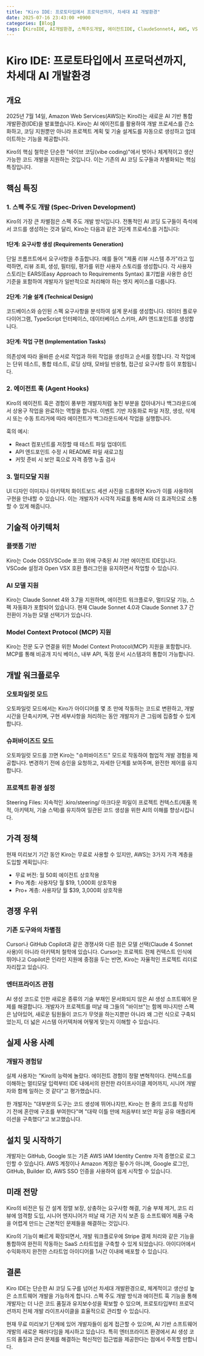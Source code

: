 ```yaml
---
title: "Kiro IDE: 프로토타입에서 프로덕션까지, 차세대 AI 개발환경"
date: 2025-07-16 23:43:00 +0900
categories: [Blog]
tags: [KiroIDE, AI개발환경, 스펙주도개발, 에이전트IDE, ClaudeSonnet4, AWS, VSCode, 프로토타입to프로덕션]
---
```


# Kiro IDE: 프로토타입에서 프로덕션까지, 차세대 AI 개발환경

## 개요

2025년 7월 14일, Amazon Web Services(AWS)는 Kiro라는 새로운 AI 기반 통합 개발환경(IDE)을 발표했습니다. Kiro는 AI 에이전트를 활용하여 개발 프로세스를 간소화하고, 코딩 지원뿐만 아니라 프로젝트 계획 및 기술 설계도를 자동으로 생성하고 업데이트하는 기능을 제공합니다.

Kiro의 핵심 철학은 단순한 "바이브 코딩(vibe coding)"에서 벗어나 체계적이고 생산 가능한 코드 개발을 지원하는 것입니다. 이는 기존의 AI 코딩 도구들과 차별화되는 핵심 특징입니다.

## 핵심 특징

### 1. 스펙 주도 개발 (Spec-Driven Development)

Kiro의 가장 큰 차별점은 스펙 주도 개발 방식입니다. 전통적인 AI 코딩 도구들이 즉석에서 코드를 생성하는 것과 달리, Kiro는 다음과 같은 3단계 프로세스를 거칩니다:

#### 1단계: 요구사항 생성 (Requirements Generation)
단일 프롬프트에서 요구사항을 추출합니다. 예를 들어 "제품 리뷰 시스템 추가"라고 입력하면, 리뷰 조회, 생성, 필터링, 평가를 위한 사용자 스토리를 생성합니다. 각 사용자 스토리는 EARS(Easy Approach to Requirements Syntax) 표기법을 사용한 승인 기준을 포함하여 개발자가 일반적으로 처리해야 하는 엣지 케이스를 다룹니다.

#### 2단계: 기술 설계 (Technical Design)
코드베이스와 승인된 스펙 요구사항을 분석하여 설계 문서를 생성합니다. 데이터 플로우 다이어그램, TypeScript 인터페이스, 데이터베이스 스키마, API 엔드포인트를 생성합니다.

#### 3단계: 작업 구현 (Implementation Tasks)
의존성에 따라 올바른 순서로 작업과 하위 작업을 생성하고 순서를 정합니다. 각 작업에는 단위 테스트, 통합 테스트, 로딩 상태, 모바일 반응형, 접근성 요구사항 등이 포함됩니다.

### 2. 에이전트 훅 (Agent Hooks)

Kiro의 에이전트 훅은 경험이 풍부한 개발자처럼 놓친 부분을 잡아내거나 백그라운드에서 상용구 작업을 완료하는 역할을 합니다. 이벤트 기반 자동화로 파일 저장, 생성, 삭제 시 또는 수동 트리거에 따라 에이전트가 백그라운드에서 작업을 실행합니다.

훅의 예시:
- React 컴포넌트를 저장할 때 테스트 파일 업데이트
- API 엔드포인트 수정 시 README 파일 새로고침
- 커밋 준비 시 보안 훅으로 자격 증명 누출 검사

### 3. 멀티모달 지원

UI 디자인 이미지나 아키텍처 화이트보드 세션 사진을 드롭하면 Kiro가 이를 사용하여 구현을 안내할 수 있습니다. 이는 개발자가 시각적 자료를 통해 AI와 더 효과적으로 소통할 수 있게 해줍니다.

## 기술적 아키텍처

### 플랫폼 기반
Kiro는 Code OSS(VSCode 포크) 위에 구축된 AI 기반 에이전트 IDE입니다. VSCode 설정과 Open VSX 호환 플러그인을 유지하면서 작업할 수 있습니다.

### AI 모델 지원
Kiro는 Claude Sonnet 4와 3.7을 지원하며, 에이전트 워크플로우, 멀티모달 기능, 스펙 자동화가 포함되어 있습니다. 현재 Claude Sonnet 4.0과 Claude Sonnet 3.7 간 전환이 가능한 모델 선택기가 있습니다.

### Model Context Protocol (MCP) 지원
Kiro는 전문 도구 연결을 위한 Model Context Protocol(MCP) 지원을 포함합니다. MCP를 통해 비공개 지식 베이스, 내부 API, 독점 문서 시스템과의 통합이 가능합니다.

## 개발 워크플로우

### 오토파일럿 모드
오토파일럿 모드에서는 Kiro가 아이디어를 몇 초 만에 작동하는 코드로 변환하고, 개발 시간을 단축시키며, 구현 세부사항을 처리하는 동안 개발자가 큰 그림에 집중할 수 있게 합니다.

### 슈퍼바이즈드 모드
오토파일럿 모드를 끄면 Kiro는 "슈퍼바이즈드" 모드로 작동하여 협업적 개발 경험을 제공합니다. 변경하기 전에 승인을 요청하고, 자세한 단계를 보여주며, 완전한 제어를 유지합니다.

### 프로젝트 환경 설정
Steering Files: 지속적인 .kiro/steering/ 마크다운 파일이 프로젝트 컨텍스트(제품 목적, 아키텍처, 기술 스택)를 유지하여 일관된 코드 생성을 위한 AI의 이해를 향상시킵니다.

## 가격 정책

현재 미리보기 기간 동안 Kiro는 무료로 사용할 수 있지만, AWS는 3가지 가격 계층을 도입할 계획입니다:
- 무료 버전: 월 50회 에이전트 상호작용
- Pro 계층: 사용자당 월 $19, 1,000회 상호작용
- Pro+ 계층: 사용자당 월 $39, 3,000회 상호작용

## 경쟁 우위

### 기존 도구와의 차별점
Cursor나 GitHub Copilot과 같은 경쟁사와 다른 점은 모델 선택(Claude 4 Sonnet 사용)이 아니라 아키텍처 철학에 있습니다. Cursor는 프로젝트 전체 컨텍스트 인식에 뛰어나고 Copilot은 인라인 지원에 중점을 두는 반면, Kiro는 자율적인 프로젝트 리더로 자리잡고 있습니다.

### 엔터프라이즈 관점
AI 생성 코드로 인한 새로운 종류의 기술 부채인 문서화되지 않은 AI 생성 소프트웨어 문제를 해결합니다. 개발자가 프로젝트를 떠날 때 그들의 "바이브"는 함께 떠나지만 스펙은 남아있어, 새로운 팀원들이 코드가 무엇을 하는지뿐만 아니라 왜 그런 식으로 구축되었는지, 더 넓은 시스템 아키텍처에 어떻게 맞는지 이해할 수 있습니다.

## 실제 사용 사례

### 개발자 경험담
실제 사용자는 "Kiro의 능력에 놀랐다. 에이전트 경험이 정말 변혁적이다. 컨텍스트를 이해하는 멀티모달 입력부터 IDE 내에서의 완전한 라이프사이클 제어까지, 시니어 개발자와 함께 일하는 것 같다"고 평가했습니다.

한 개발자는 "대부분의 도구는 코드 생성에 뛰어나지만, Kiro는 한 줄의 코드를 작성하기 전에 혼란에 구조를 부여한다"며 "대략 이틀 만에 처음부터 보안 파일 공유 애플리케이션을 구축했다"고 보고했습니다.

## 설치 및 시작하기

개발자는 GitHub, Google 또는 기존 AWS IAM Identity Centre 자격 증명으로 로그인할 수 있습니다. AWS 계정이나 Amazon 계정은 필수가 아니며, Google 로그인, GitHub, Builder ID, AWS SSO 인증을 사용하여 쉽게 시작할 수 있습니다.

## 미래 전망

Kiro의 비전은 팀 간 설계 정렬 보장, 상충하는 요구사항 해결, 기술 부채 제거, 코드 리뷰에 엄격함 도입, 시니어 엔지니어가 떠날 때 기관 지식 보존 등 소프트웨어 제품 구축을 어렵게 만드는 근본적인 문제들을 해결하는 것입니다.

Kiro의 기능이 빠르게 확장되면서, 개발 워크플로우에 Stripe 결제 처리와 같은 기능을 통합하여 완전히 작동하는 SaaS 스타트업을 구축할 수 있게 되었습니다. 아이디어에서 수익화까지 완전한 스타트업 아이디어를 1시간 이내에 배포할 수 있습니다.

## 결론

Kiro IDE는 단순한 AI 코딩 도구를 넘어선 차세대 개발환경으로, 체계적이고 생산성 높은 소프트웨어 개발을 가능하게 합니다. 스펙 주도 개발 방식과 에이전트 훅 기능을 통해 개발자는 더 나은 코드 품질과 유지보수성을 확보할 수 있으며, 프로토타입부터 프로덕션까지 전체 개발 라이프사이클을 효율적으로 관리할 수 있습니다.

현재 무료 미리보기 단계에 있어 개발자들이 쉽게 접근할 수 있으며, AI 기반 소프트웨어 개발의 새로운 패러다임을 제시하고 있습니다. 특히 엔터프라이즈 환경에서 AI 생성 코드의 품질과 관리 문제를 해결하는 혁신적인 접근법을 제공한다는 점에서 주목할 만합니다.